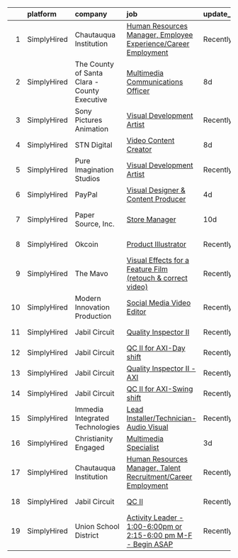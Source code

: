 

|    | platform    | company                                      | job                                                                                                                                                                       | update_time   | location                  |
|---:|:------------|:---------------------------------------------|:--------------------------------------------------------------------------------------------------------------------------------------------------------------------------|:--------------|:--------------------------|
|  1 | SimplyHired | Chautauqua Institution                       | [Human Resources Manager, Employee Experience/Career Employment](https://www.simplyhired.com/job/GoC8P3CGUU_KEP2dbo4BOfWKSsFf9PRY-bH3-tRhfPFQzJVQxaAr9g?q=visual+effects) | Recently      | Chautauqua, NY            |
|  2 | SimplyHired | The County of Santa Clara - County Executive | [Multimedia Communications Officer](https://www.simplyhired.com/job/nj1DsFSU6bYpbBSaM7vWC-WnbZlrTGgytih3IiXkqGTRil2Wp-DZog?q=visual+effects)                              | 8d            | San Jose, CA              |
|  3 | SimplyHired | Sony Pictures Animation                      | [Visual Development Artist](https://www.simplyhired.com/job/69Xcu-jnN61Z8GItK-bx0bPKZnjn_Hq3pMWWYD3lVZMSJKOUrvqEqw?q=visual+effects)                                      | Recently      | Culver City, CA           |
|  4 | SimplyHired | STN Digital                                  | [Video Content Creator](https://www.simplyhired.com/job/LfjXdJnWlbJ2fkZg_XlMcSYsS_B_cylfFgmqa7BV9VedchMCsuZFHA?q=visual+effects)                                          | 8d            | Remote                    |
|  5 | SimplyHired | Pure Imagination Studios                     | [Visual Development Artist](https://www.simplyhired.com/job/u3Ce0qDkoB4jPujFyWA_pOjySvkBJ7SmBclJFkATwkjx3a0XU_1R2g?q=visual+effects)                                      | Recently      | Rochester, NY +1 location |
|  6 | SimplyHired | PayPal                                       | [Visual Designer & Content Producer](https://www.simplyhired.com/job/SjLRKANRBhKQlpSsS96hrX2GYjlZiEiKruYWv35D98oKOHtBDrMOIQ?q=visual+effects)                             | 4d            | Nebraska +1 location      |
|  7 | SimplyHired | Paper Source, Inc.                           | [Store Manager](https://www.simplyhired.com/job/i2dkRn5tYMsoA_VDTD2ByQ462bWxeCQB-HV599MQZkEXg51LiVuhXw?q=visual+effects)                                                  | 10d           | San Jose, CA +5 locations |
|  8 | SimplyHired | Okcoin                                       | [Product Illustrator](https://www.simplyhired.com/job/mL-Z4mwQLxeXhimvBJcZr-j2vSiQYzFN2pDoIcSdX75dHzYka28MQw?q=visual+effects)                                            | Recently      | San Jose, CA              |
|  9 | SimplyHired | The Mavo                                     | [Visual Effects for a Feature Film (retouch & correct video)](https://www.simplyhired.com/job/RjcwY11Yru8b-0rXq4bzzMUAXR9qw7niD18Uhr5hwsFbyA_8d7x2Jg?q=visual+effects)    | Recently      | New York, NY              |
| 10 | SimplyHired | Modern Innovation Production                 | [Social Media Video Editor](https://www.simplyhired.com/job/Inze6dgYyoex25xvh0uCPTI_YMNtPDDdje4GUb-MJz93gg365LBvOA?q=visual+effects)                                      | Recently      | Remote                    |
| 11 | SimplyHired | Jabil Circuit                                | [Quality Inspector II](https://www.simplyhired.com/job/p2hVLpMymxYKUMqd5oVkKf5_BYS_FD_8bVnrYeuNnsrP_GqtgYndqg?q=visual+effects)                                           | Recently      | San Jose, CA              |
| 12 | SimplyHired | Jabil Circuit                                | [QC II for AXI-Day shift](https://www.simplyhired.com/job/OdRQefPbq1Iuqv3t6ZfATvtw3ruony807QiAcRzNOPMsemiFpz1HgA?q=visual+effects)                                        | Recently      | San Jose, CA              |
| 13 | SimplyHired | Jabil Circuit                                | [Quality Inspector II - AXI](https://www.simplyhired.com/job/PsrwUwgr7V1sJ5ibFmAnIcUJlgGi7-gEopn0QBFfDvHNE7Y-NYPXNw?q=visual+effects)                                     | Recently      | San Jose, CA              |
| 14 | SimplyHired | Jabil Circuit                                | [QC II for AXI-Swing shift](https://www.simplyhired.com/job/I1DKnTZHq2ws_kDZ2R4rd0KP-aysUeYZFdlOSdC4DfG7Eauu6bmI8Q?q=visual+effects)                                      | Recently      | San Jose, CA              |
| 15 | SimplyHired | Immedia Integrated Technologies              | [Lead Installer/Technician-Audio Visual](https://www.simplyhired.com/job/IL_TH2SXPlz2tOw2DDE_I22xSpEewZlkJne33ZaAXd-CmCI5oTmI_A?q=visual+effects)                         | Recently      | Scottsdale, AZ            |
| 16 | SimplyHired | Christianity Engaged                         | [Multimedia Specialist](https://www.simplyhired.com/job/sMX9Xermjb47KIYrUYeuNrZFg5t1_TN-OFXQfvyQRyxrAuIeeYS5zw?q=visual+effects)                                          | 3d            | Remote                    |
| 17 | SimplyHired | Chautauqua Institution                       | [Human Resources Manager, Talent Recruitment/Career Employment](https://www.simplyhired.com/job/6cRP0N1lik_fTjf-e-NfE4wZ6wOoGcEjr5mGtpsRLmsWja7Mh1X3nw?q=visual+effects)  | Recently      | Chautauqua, NY            |
| 18 | SimplyHired | Jabil Circuit                                | [QC II](https://www.simplyhired.com/job/tSpPsRNKFlM3L1ZFfHMFYHETtWsOFYLa1MHCWRSgQwSnwBvDrXb7DA?q=visual+effects)                                                          | Recently      | San Jose, CA              |
| 19 | SimplyHired | Union School District                        | [Activity Leader - 1:00-6:00pm or 2:15-6:00 pm M-F - Begin ASAP](https://www.simplyhired.com/job/Aiw_wFrcql18WqbtvpXXd7EfeYCXEPyHWFYpg0vc29llYWgjL3KAjA?q=visual+effects) | Recently      | San Jose, CA              |